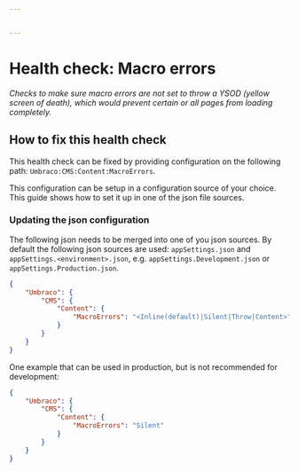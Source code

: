 ```yaml
---


---
```


# Health check: Macro errors

_Checks to make sure macro errors are not set to throw a YSOD (yellow screen of death), which would prevent certain or all pages from loading completely._

## How to fix this health check

This health check can be fixed by providing configuration on the following path: `Umbraco:CMS:Content:MacroErrors`.

This configuration can be setup in a configuration source of your choice. This guide shows how to set it up in one of the json file sources.

### Updating the json configuration

The following json needs to be merged into one of you json sources. By default the following json sources are used: `appSettings.json` and `appSettings.<environment>.json`, e.g. `appSettings.Development.json` or `appSettings.Production.json`.

```json
{
    "Umbraco": {
        "CMS": {
            "Content": {
                "MacroErrors": "<Inline(default)|Silent|Throw|Content>"
            }
        }
    }
}
```

One example that can be used in production, but is not recommended for development:

```json
{
    "Umbraco": {
        "CMS": {
            "Content": {
                "MacroErrors": "Silent"
            }
        }
    }
}
```

